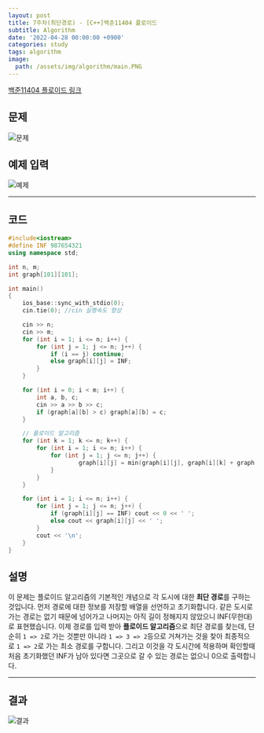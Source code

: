 ```yaml
---
layout: post
title: 7주차(최단경로) - [C++]백준11404 플로이드
subtitle: Algorithm
date: '2022-04-28 00:00:00 +0900'
categories: study
tags: algorithm
image:
  path: /assets/img/algorithm/main.PNG
---
```


[백준11404 플로이드 링크](https://www.acmicpc.net/problem/11404)

<!--more-->

## 문제
![문제](/assets/img/algorithm/7주차/문제-플로이드.PNG)

## 예제 입력
![예제](/assets/img/algorithm/7주차/예제-플로이드.PNG)

---

## 코드
```cpp
#include<iostream>
#define INF 987654321
using namespace std;

int n, m;
int graph[101][101];

int main() 
{
    ios_base::sync_with_stdio(0);
    cin.tie(0); //cin 실행속도 향상

    cin >> n;
    cin >> m;
    for (int i = 1; i <= n; i++) {
        for (int j = 1; j <= n; j++) {
            if (i == j) continue;
            else graph[i][j] = INF;
        }
    }

    for (int i = 0; i < m; i++) {
        int a, b, c;
        cin >> a >> b >> c;
        if (graph[a][b] > c) graph[a][b] = c;
    }

    // 플로이드 알고리즘
    for (int k = 1; k <= n; k++) {
        for (int i = 1; i <= n; i++) {
            for (int j = 1; j <= n; j++) {
                    graph[i][j] = min(graph[i][j], graph[i][k] + graph[k][j]);
            }
        }
    }

    for (int i = 1; i <= n; i++) {
        for (int j = 1; j <= n; j++) {
            if (graph[i][j] == INF) cout << 0 << ' ';
            else cout << graph[i][j] << ' ';
        }
        cout << '\n';
    }
}
```
## 설명
 이 문제는 플로이드 알고리즘의 기본적인 개념으로 각 도시에 대한 **최단 경로**를 구하는 것입니다.
 먼저 경로에 대한 정보를 저장할 배열을 선언하고 초기화합니다. 같은 도시로 가는 경로는 없기 때문에 넘어가고 나머지는 아직 길이 정해지지 않았으니 INF(무한대)로 표현했습니다. 이제 경로를 입력 받아 **플로이드 알고리즘**으로 최단 경로를 찾는데, 단순히 `1 => 2`로 가는 것뿐만 아니라 `1 => 3 => 2`등으로 거쳐가는 것을 찾아 최종적으로 `1 => 2`로 가는 최소 경로를 구합니다. 그리고 이것을 각 도시간에 적용하며 확인할때 처음 초기화했던 INF가 남아 있다면 그곳으로 갈 수 있는 경로는 없으니 0으로 출력합니다.

---

## 결과
![결과](/assets/img/algorithm/7주차/결과-플로이드.PNG)